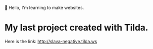 👋 Hello, I'm learning to make websites.
# My last project created with Tilda.
Here is the link: http://slava-negative.tilda.ws
